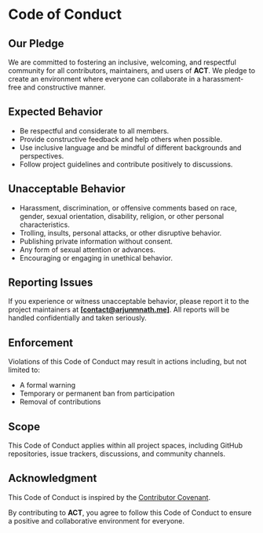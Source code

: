 # Code of Conduct

## Our Pledge

We are committed to fostering an inclusive, welcoming, and respectful community for all contributors, maintainers, and users of **ACT**. We pledge to create an environment where everyone can collaborate in a harassment-free and constructive manner.

## Expected Behavior

- Be respectful and considerate to all members.
- Provide constructive feedback and help others when possible.
- Use inclusive language and be mindful of different backgrounds and perspectives.
- Follow project guidelines and contribute positively to discussions.

## Unacceptable Behavior

- Harassment, discrimination, or offensive comments based on race, gender, sexual orientation, disability, religion, or other personal characteristics.
- Trolling, insults, personal attacks, or other disruptive behavior.
- Publishing private information without consent.
- Any form of sexual attention or advances.
- Encouraging or engaging in unethical behavior.

## Reporting Issues

If you experience or witness unacceptable behavior, please report it to the project maintainers at **[contact@arjunmnath.me]**. All reports will be handled confidentially and taken seriously.

## Enforcement

Violations of this Code of Conduct may result in actions including, but not limited to:

- A formal warning
- Temporary or permanent ban from participation
- Removal of contributions

## Scope

This Code of Conduct applies within all project spaces, including GitHub repositories, issue trackers, discussions, and community channels.

## Acknowledgment

This Code of Conduct is inspired by the [Contributor Covenant](https://www.contributor-covenant.org/).

By contributing to **ACT**, you agree to follow this Code of Conduct to ensure a positive and collaborative environment for everyone.
